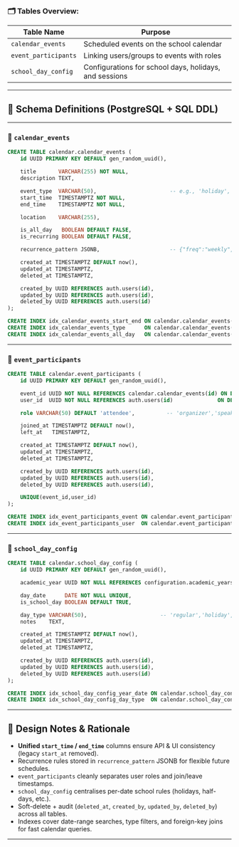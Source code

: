 ### 🗂️ Tables Overview:

| Table Name           | Purpose                                                |
| -------------------- | ------------------------------------------------------ |
| `calendar_events`    | Scheduled events on the school calendar                |
| `event_participants` | Linking users/groups to events with roles              |
| `school_day_config`  | Configurations for school days, holidays, and sessions |

---

## 📄 Schema Definitions (PostgreSQL + SQL DDL)

---

### 📅 `calendar_events`

```sql
CREATE TABLE calendar.calendar_events (
    id UUID PRIMARY KEY DEFAULT gen_random_uuid(),

    title       VARCHAR(255) NOT NULL,
    description TEXT,

    event_type  VARCHAR(50),                       -- e.g., 'holiday','exam','assembly'
    start_time  TIMESTAMPTZ NOT NULL,
    end_time    TIMESTAMPTZ NOT NULL,

    location    VARCHAR(255),

    is_all_day   BOOLEAN DEFAULT FALSE,
    is_recurring BOOLEAN DEFAULT FALSE,

    recurrence_pattern JSONB,                      -- {"freq":"weekly","interval":1,"byday":["MO","WE"]}

    created_at TIMESTAMPTZ DEFAULT now(),
    updated_at TIMESTAMPTZ,
    deleted_at TIMESTAMPTZ,

    created_by UUID REFERENCES auth.users(id),
    updated_by UUID REFERENCES auth.users(id),
    deleted_by UUID REFERENCES auth.users(id)
);

CREATE INDEX idx_calendar_events_start_end ON calendar.calendar_events(start_time,end_time);
CREATE INDEX idx_calendar_events_type      ON calendar.calendar_events(event_type);
CREATE INDEX idx_calendar_events_all_day   ON calendar.calendar_events(is_all_day);
```

---

### 👥 `event_participants`

```sql
CREATE TABLE calendar.event_participants (
    id UUID PRIMARY KEY DEFAULT gen_random_uuid(),

    event_id UUID NOT NULL REFERENCES calendar.calendar_events(id) ON DELETE CASCADE,
    user_id  UUID NOT NULL REFERENCES auth.users(id)              ON DELETE CASCADE,

    role VARCHAR(50) DEFAULT 'attendee',          -- 'organizer','speaker',...

    joined_at TIMESTAMPTZ DEFAULT now(),
    left_at   TIMESTAMPTZ,

    created_at TIMESTAMPTZ DEFAULT now(),
    updated_at TIMESTAMPTZ,
    deleted_at TIMESTAMPTZ,

    created_by UUID REFERENCES auth.users(id),
    updated_by UUID REFERENCES auth.users(id),
    deleted_by UUID REFERENCES auth.users(id),

    UNIQUE(event_id,user_id)
);

CREATE INDEX idx_event_participants_event ON calendar.event_participants(event_id);
CREATE INDEX idx_event_participants_user  ON calendar.event_participants(user_id);
```

---

### 🏫 `school_day_config`

```sql
CREATE TABLE calendar.school_day_config (
    id UUID PRIMARY KEY DEFAULT gen_random_uuid(),

    academic_year UUID NOT NULL REFERENCES configuration.academic_years(id),

    day_date      DATE NOT NULL UNIQUE,
    is_school_day BOOLEAN DEFAULT TRUE,

    day_type VARCHAR(50),                       -- 'regular','holiday','half_day','exam_day'
    notes    TEXT,

    created_at TIMESTAMPTZ DEFAULT now(),
    updated_at TIMESTAMPTZ,
    deleted_at TIMESTAMPTZ,

    created_by UUID REFERENCES auth.users(id),
    updated_by UUID REFERENCES auth.users(id),
    deleted_by UUID REFERENCES auth.users(id)
);

CREATE INDEX idx_school_day_config_year_date ON calendar.school_day_config(academic_year,day_date);
CREATE INDEX idx_school_day_config_day_type  ON calendar.school_day_config(day_type);
```

---

## 📌 Design Notes & Rationale

- **Unified `start_time` / `end_time`** columns ensure API & UI consistency (legacy `start_at` removed).
- Recurrence rules stored in `recurrence_pattern` JSONB for flexible future schedules.
- `event_participants` cleanly separates user roles and join/leave timestamps.
- `school_day_config` centralises per-date school rules (holidays, half-days, etc.).
- Soft-delete + audit (`deleted_at`, `created_by`, `updated_by`, `deleted_by`) across all tables.
- Indexes cover date-range searches, type filters, and foreign-key joins for fast calendar queries.

---
